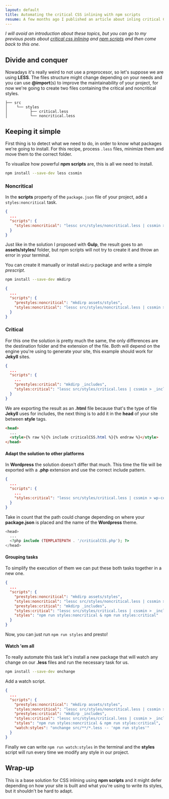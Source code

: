 ```yaml
---
layout: default
title: Automating the critical CSS inlining with npm scripts
resume: A few months ago I published an article about inling critical CSS to improve content-first-pages performance and looking at the stats it became quite popular. Later I wrote another one about the benefits of using npm scripts when possible, so consider this a merge of both.
---
```


*I will avoid an introduction about these topics, but you can go to my previous posts about [critical css inlining](/2015/10/automating-the-critical-css-inlining-with-gulp) and [npm scripts](/2016/01/you-might-not-need-a-task-runner) and then come back to this one.*


## Divide and conquer

Nowadays it's really weird to not use a preprocesor, so let's suppose we are using **LESS**. The files structure might change depending on your needs and you can use **@import**(s) to improve the maintainability of your project, for now we're going to create two files containing the critical and noncritical styles.

```
├── src
│    └── styles
│          ├── critical.less
│          └── noncritical.less
```


## Keeping it simple

First thing is to detect what we need to do, in order to know what packages we're going to install. For this recipe, process `.less` files, minimize them and move them to the correct folder.

To visualize how powerful **npm scripts** are, this is all we need to install.

```sh
npm install --save-dev less cssmin
```

### Noncritical

In the **scripts** property of the `package.json` file of your project, add a `styles:noncritical` task.

```json
{
  ...
  "scripts": {
    "styles:noncritical": "lessc src/styles/noncritical.less | cssmin > assets/styles/site.css"
  }
}
```

Just like in the solution I proposed with **Gulp**, the result goes to an **assets/styles/** folder, but npm scripts will not try to create it and throw an error in your terminal.

You can create it manually or install `mkdirp` package and write a simple *prescript*.

```sh
npm install --save-dev mkdirp
```

```json
{
  ...
  "scripts": {
    "prestyles:noncritical": "mkdirp assets/styles",
    "styles:noncritical": "lessc src/styles/noncritical.less | cssmin > assets/styles/site.css"
  }
}
```

### Critical

For this one the solution is pretty much the same, the only differences are the destination folder and the extension of the file. Both will depend on the engine you're using to generate your site, this example should work for **Jekyll** sites.

```json
{
  ...
  "scripts": {
    ...
    "prestyles:critical": "mkdirp _includes",
    "styles:critical": "lessc src/styles/critical.less | cssmin > _includes/criticalCSS.html"
  }
}
```

We are exporting the result as an **.html** file because that's the type of file **Jekyll** uses for includes, the next thing is to add it in the **head** of your site between **style** tags.

```html
<head>
  ...
  <style>{% raw %}{% include criticalCSS.html %}{% endraw %}</style>
</head>
```


#### Adapt the solution to other platforms

In **Wordpress** the solution doesn't differ that much. This time the file will be exported with a **.php** extension and use the correct include pattern.

```json
{
  ...
  "scripts": {
    ...
    "styles:critical": "lessc src/styles/critical.less | cssmin > wp-content/themes/your_theme/criticalCSS.php"
  }
}
```

Take in count that the path could change depending on where your **package.json** is placed and the name of the **Wordpress** theme.

```php
<head>
  ...
  <?php include (TEMPLATEPATH . '/criticalCSS.php'); ?>
</head>
```

#### Grouping tasks

To simplify the execution of them we can put these both tasks together in a new one.

```json
{
  ...
  "scripts": {
    "prestyles:noncritical": "mkdirp assets/styles",
    "styles:noncritical": "lessc src/styles/noncritical.less | cssmin > assets/styles/site.css",
    "prestyles:critical": "mkdirp _includes",
    "styles:critical": "lessc src/styles/critical.less | cssmin > _includes/criticalCSS.html",
    "styles": "npm run styles:noncritical & npm run styles:critical"
  }
}
```

Now, you can just run `npm run styles` and presto!


#### Watch 'em all

To really automate this task let's install a new package that will watch any change on our **.less** files and run the necessary task for us.

```sh
npm install --save-dev onchange
```

Add a watch script.

```json
{
  ...
  "scripts": {
    "prestyles:noncritical": "mkdirp assets/styles",
    "styles:noncritical": "lessc src/styles/noncritical.less | cssmin > assets/styles/site.css",
    "prestyles:critical": "mkdirp _includes",
    "styles:critical": "lessc src/styles/critical.less | cssmin > _includes/criticalCSS.html",
    "styles": "npm run styles:noncritical & npm run styles:critical",
    "watch:styles": "onchange src/**/*.less -- 'npm run styles'"
  }
}
```

Finally we can write `npm run watch:styles` in the terminal and the **styles** script will run every time we modify any style in our project.


## Wrap-up

This is a base solution for CSS inlining using **npm scripts** and it might defer depending on how your site is built and what you're using to write its styles, but it shouldn't be hard to adapt.
